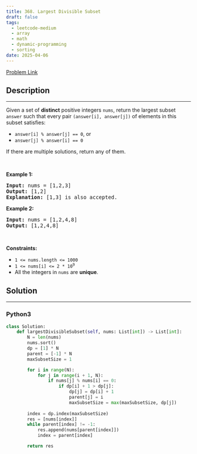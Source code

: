 ```yaml
---
title: 368. Largest Divisible Subset
draft: false
tags: 
  - leetcode-medium
  - array
  - math
  - dynamic-programming
  - sorting
date: 2025-04-06
---
```


[Problem Link](https://leetcode.com/problems/largest-divisible-subset/)

## Description

---
<p>Given a set of <strong>distinct</strong> positive integers <code>nums</code>, return the largest subset <code>answer</code> such that every pair <code>(answer[i], answer[j])</code> of elements in this subset satisfies:</p>

<ul>
	<li><code>answer[i] % answer[j] == 0</code>, or</li>
	<li><code>answer[j] % answer[i] == 0</code></li>
</ul>

<p>If there are multiple solutions, return any of them.</p>

<p>&nbsp;</p>
<p><strong class="example">Example 1:</strong></p>

<pre>
<strong>Input:</strong> nums = [1,2,3]
<strong>Output:</strong> [1,2]
<strong>Explanation:</strong> [1,3] is also accepted.
</pre>

<p><strong class="example">Example 2:</strong></p>

<pre>
<strong>Input:</strong> nums = [1,2,4,8]
<strong>Output:</strong> [1,2,4,8]
</pre>

<p>&nbsp;</p>
<p><strong>Constraints:</strong></p>

<ul>
	<li><code>1 &lt;= nums.length &lt;= 1000</code></li>
	<li><code>1 &lt;= nums[i] &lt;= 2 * 10<sup>9</sup></code></li>
	<li>All the integers in <code>nums</code> are <strong>unique</strong>.</li>
</ul>


## Solution

---
### Python3
``` py title='largest-divisible-subset'
class Solution:
    def largestDivisibleSubset(self, nums: List[int]) -> List[int]:
        N = len(nums)
        nums.sort()
        dp = [1] * N
        parent = [-1] * N
        maxSubsetSize = 1

        for i in range(N):
            for j in range(i + 1, N):
                if nums[j] % nums[i] == 0:
                    if dp[i] + 1 > dp[j]:
                        dp[j] = dp[i] + 1
                        parent[j] = i
                        maxSubsetSize = max(maxSubsetSize, dp[j])
        
        index = dp.index(maxSubsetSize)
        res = [nums[index]]
        while parent[index] != -1:
            res.append(nums[parent[index]])
            index = parent[index]

        return res
```

